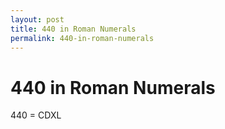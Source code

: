 ```yaml
---
layout: post
title: 440 in Roman Numerals
permalink: 440-in-roman-numerals
---
```


# 440 in Roman Numerals

440 = CDXL
